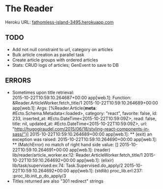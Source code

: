 # The Reader

Heroku URL: [fathomless-island-3495.herokuapp.com](https://fathomless-island-3495.herokuapp.com)

TODO
----
* Add not null constraint to url, category on articles
* Bulk article creation as parallel task
* Create article groups with ordered articles
* Stats: CRUD logs of articles; GenEvent to save to DB

ERRORS
----  
* Sometimes upon title retrieval:  
    2015-10-22T10:59:10.264687+00:00 app[web.1]: Function: &Reader.ArticleWorker.fetch_title/1
    2015-10-22T10:59:10.264689+00:00 app[web.1]:     Args: [%Reader.Article{__meta__: #Ecto.Schema.Metadata<:loaded>, category: "react", favorite: false, id: 233, inserted_at: #Ecto.DateTime<2015-10-22T10:59:09Z>, read: false, title: nil, updated_at: #Ecto.DateTime<2015-10-22T10:59:09Z>, url: "http://hugogiraudel.com/2015/06/18/styling-react-components-in-sass/"}]
    2015-10-22T10:59:10.264689+00:00 app[web.1]: ** (exit) an exception was raised:
    2015-10-22T10:59:10.264690+00:00 app[web.1]:     ** (MatchError) no match of right hand side value: []
    2015-10-22T10:59:10.264691+00:00 app[web.1]:         (reader) lib/reader/article_worker.ex:12: Reader.ArticleWorker.fetch_title/1
    2015-10-22T10:59:10.264692+00:00 app[web.1]:         (elixir) lib/task/supervised.ex:74: Task.Supervised.do_apply/2
    2015-10-22T10:59:10.264692+00:00 app[web.1]:         (stdlib) proc_lib.erl:237: :proc_lib.init_p_do_apply/3
* Titles returned are also "301 redirect" strings


